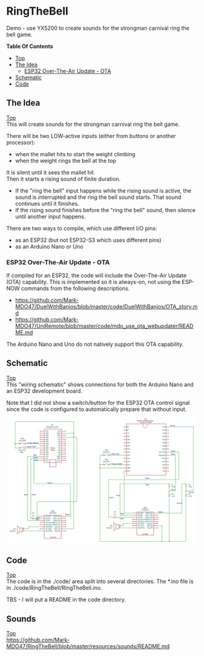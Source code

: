 # RingTheBell
Demo - use YX5200 to create sounds for the strongman carnival ring the bell game.

**Table Of Contents**
* [Top](#ringthebell "Top")
* [The Idea](#the-idea "The Idea")
  * [ESP32 Over-The-Air Update - OTA](#esp32-over\-the\-air-update-\--ota "ESP32 Over-The-Air Update - OTA")
* [Schematic](#schematic "Schematic")
* [Code](#code "Code")

## The Idea
[Top](#ringthebell "Top")<br>
This will create sounds for the strongman carnival ring the bell game.

There will be two LOW-active inputs (either from buttons or another processor):
- when the mallet hits to start the weight climbing
- when the weight rings the bell at the top

It is silent until it sees the mallet hit.<br>
Then it starts a rising sound of finite duration.
- If the "ring the bell" input happens while the rising sound is active, the sound is interrupted and the ring the bell sound starts. That sound continues until it finishes.
- If the rising sound finishes before the "ring the bell" sound, then silence until another input happens.

There are two ways to compile, which use different I/O pins:
- as an ESP32 (but not ESP32-S3 which uses different pins)
- as an Arduino Nano or Uno

### ESP32 Over-The-Air Update - OTA
If compiled for an ESP32, the code will include the Over-The-Air Update (OTA) capability. This is implemented so it is always-on, not using the ESP-NOW commands from the following descriptions.
- https://github.com/Mark-MDO47/DuelWithBanjos/blob/master/code/DuelWithBanjos/OTA_story.md
- https://github.com/Mark-MDO47/UniRemote/blob/master/code/mdo_use_ota_webupdater/README.md

The Arduino Nano and Uno do not natively support this OTA capability.

## Schematic
[Top](#ringthebell "Top")<br>
This "wiring schematic" shows connections for both the Arduino Nano and an ESP32 development board.

Note that I did not show a switch/button for the ESP32 OTA control signal since the code is configured to automatically prepare that without input.

<img src="https://github.com/Mark-MDO47/RingTheBell/blob/master/resources/images/RingTheBellSchematic.png" width="800" alt="Ring the Bell schematic">

## Code
[Top](#ringthebell "Top")<br>
The code is in the ./code/ area split into several directories. The *.ino file is in ./code/RingTheBell/RingTheBell.ino.

TBS - I will put a README in the code directory.

## Sounds
[Top](#ringthebell "Top")<br>
https://github.com/Mark-MDO47/RingTheBell/blob/master/resources/sounds/README.md
